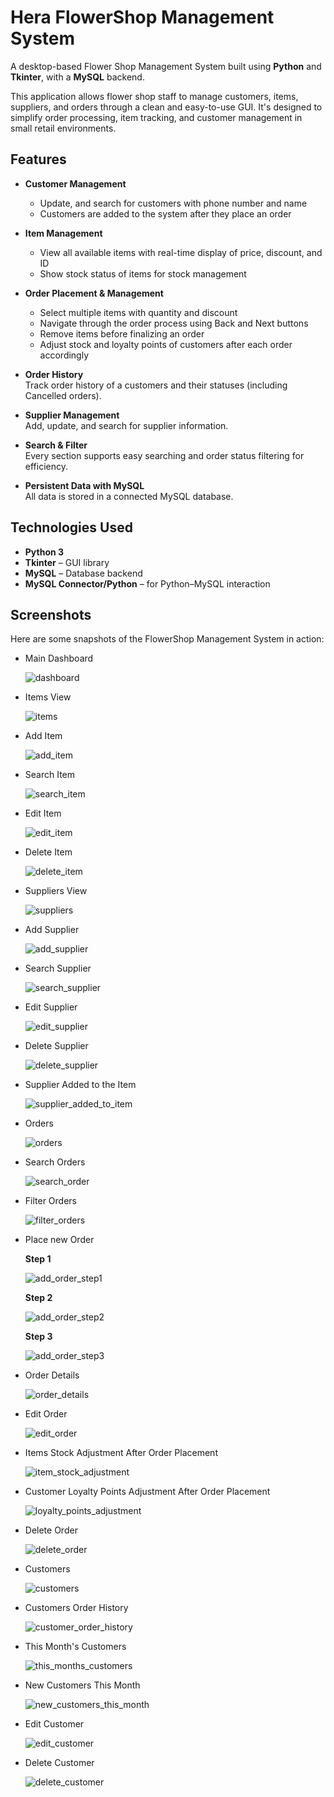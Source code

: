 # Hera FlowerShop Management System

A desktop-based Flower Shop Management System built using **Python** and **Tkinter**, with a **MySQL** backend.

This application allows flower shop staff to manage customers, items, suppliers, and orders through a clean and easy-to-use GUI. It's designed to simplify order processing, item tracking, and customer management in small retail environments.

## Features

- **Customer Management**  
  - Update, and search for customers with phone number and name
  - Customers are added to the system after they place an order

- **Item Management**  
  - View all available items with real-time display of price, discount, and ID
  - Show stock status of items for stock management

- **Order Placement & Management**  
  - Select multiple items with quantity and discount
  - Navigate through the order process using Back and Next buttons
  - Remove items before finalizing an order
  - Adjust stock and loyalty points of customers after each order accordingly

- **Order History**  
  Track order history of a customers and their statuses (including Cancelled orders).

- **Supplier Management**  
  Add, update, and search for supplier information.

- **Search & Filter**  
  Every section supports easy searching and order status filtering for efficiency.

- **Persistent Data with MySQL**  
  All data is stored in a connected MySQL database.

## Technologies Used

- **Python 3**
- **Tkinter** – GUI library
- **MySQL** – Database backend
- **MySQL Connector/Python** – for Python–MySQL interaction

## Screenshots

Here are some snapshots of the FlowerShop Management System in action:

- Main Dashboard
    
  ![dashboard](screenshots/dashboard.png)

- Items View
    
  ![items](screenshots/items.png)

- Add Item
    
  ![add_item](screenshots/add_item.png)

- Search Item
    
    ![search_item](screenshots/search_item.png)

- Edit Item
    
    ![edit_item](screenshots/edit_item.png)

- Delete Item
    
    ![delete_item](screenshots/delete_item.png)

- Suppliers View
    
    ![suppliers](screenshots/suppliers.png)

- Add Supplier
    
    ![add_supplier](screenshots/add_supplier.png)
  
- Search Supplier
    
    ![search_supplier](screenshots/search_supplier.png)

- Edit Supplier
    
    ![edit_supplier](screenshots/edit_supplier.png)

- Delete Supplier
    
    ![delete_supplier](screenshots/delete_supplier.png)

- Supplier Added to the Item

   ![supplier_added_to_item](screenshots/supplier_added_to_item.png)

- Orders

   ![orders](screenshots/orders.png)

- Search Orders

   ![search_order](screenshots/search_order.png)

- Filter Orders

   ![filter_orders](screenshots/filter_orders.png)

- Place new Order

  **Step 1**

   ![add_order_step1](screenshots/add_order_step1.png)

  **Step 2**

   ![add_order_step2](screenshots/add_order_step2.png)

  **Step 3**

   ![add_order_step3](screenshots/add_order_step3.png)

- Order Details

   ![order_details](screenshots/order_details.png)

- Edit Order

   ![edit_order](screenshots/edit_order.png)

- Items Stock Adjustment After Order Placement 

   ![item_stock_adjustment](screenshots/item_stock_adjustment.png)

- Customer Loyalty Points Adjustment After Order Placement 

   ![loyalty_points_adjustment](screenshots/loyalty_points_adjustment.png)

- Delete Order

   ![delete_order](screenshots/delete_order.png)

- Customers

   ![customers](screenshots/customers.png)

- Customers Order History

   ![customer_order_history](screenshots/customer_order_history.png)

- This Month's Customers

   ![this_months_customers](screenshots/this_months_customers.png)

- New Customers This Month

   ![new_customers_this_month](screenshots/new_customers_this_month.png)

- Edit Customer

   ![edit_customer](screenshots/edit_customer.png)

- Delete Customer

   ![delete_customer](screenshots/delete_customer.png)











  
  

  












